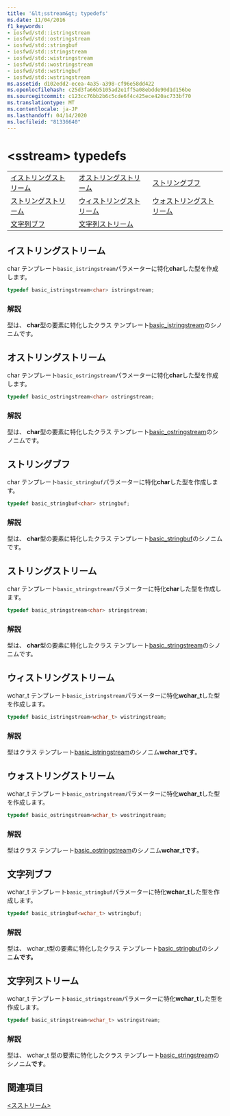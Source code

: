 ```yaml
---
title: '&lt;sstream&gt; typedefs'
ms.date: 11/04/2016
f1_keywords:
- iosfwd/std::istringstream
- iosfwd/std::ostringstream
- iosfwd/std::stringbuf
- iosfwd/std::stringstream
- iosfwd/std::wistringstream
- iosfwd/std::wostringstream
- iosfwd/std::wstringbuf
- iosfwd/std::wstringstream
ms.assetid: d102edd2-ecea-4a35-a398-cf96e58dd422
ms.openlocfilehash: c25d3fa66b5105ad2e1ff5a08ebdde90d1d156be
ms.sourcegitcommit: c123cc76bb2b6c5cde6f4c425ece420ac733bf70
ms.translationtype: MT
ms.contentlocale: ja-JP
ms.lasthandoff: 04/14/2020
ms.locfileid: "81336640"
---
```

# <a name="ltsstreamgt-typedefs"></a>&lt;sstream&gt; typedefs

||||
|-|-|-|
|[イストリングストリーム](#istringstream)|[オストリングストリーム](#ostringstream)|[ストリングブフ](#stringbuf)|
|[ストリングストリーム](#stringstream)|[ウィストリングストリーム](#wistringstream)|[ウォストリングストリーム](#wostringstream)|
|[文字列ブフ](#wstringbuf)|[文字列ストリーム](#wstringstream)|

## <a name="istringstream"></a><a name="istringstream"></a>イストリングストリーム

char テンプレート`basic_istringstream`パラメーターに特化**char**した型を作成します。

```cpp
typedef basic_istringstream<char> istringstream;
```

### <a name="remarks"></a>解説

型は、 **char**型の要素に特化したクラス テンプレート[basic_istringstream](../standard-library/basic-istringstream-class.md)のシノニムです。

## <a name="ostringstream"></a><a name="ostringstream"></a>オストリングストリーム

char テンプレート`basic_ostringstream`パラメーターに特化**char**した型を作成します。

```cpp
typedef basic_ostringstream<char> ostringstream;
```

### <a name="remarks"></a>解説

型は、 **char**型の要素に特化したクラス テンプレート[basic_ostringstream](../standard-library/basic-ostringstream-class.md)のシノニムです。

## <a name="stringbuf"></a><a name="stringbuf"></a>ストリングブフ

char テンプレート`basic_stringbuf`パラメーターに特化**char**した型を作成します。

```cpp
typedef basic_stringbuf<char> stringbuf;
```

### <a name="remarks"></a>解説

型は、 **char**型の要素に特化したクラス テンプレート[basic_stringbuf](../standard-library/basic-stringbuf-class.md)のシノニムです。

## <a name="stringstream"></a><a name="stringstream"></a>ストリングストリーム

char テンプレート`basic_stringstream`パラメーターに特化**char**した型を作成します。

```cpp
typedef basic_stringstream<char> stringstream;
```

### <a name="remarks"></a>解説

型は、 **char**型の要素に特化したクラス テンプレート[basic_stringstream](../standard-library/basic-stringstream-class.md)のシノニムです。

## <a name="wistringstream"></a><a name="wistringstream"></a>ウィストリングストリーム

wchar_t テンプレート`basic_istringstream`パラメーターに特化**wchar_t**した型を作成します。

```cpp
typedef basic_istringstream<wchar_t> wistringstream;
```

### <a name="remarks"></a>解説

型はクラス テンプレート[basic_istringstream](../standard-library/basic-istringstream-class.md)のシノニム**wchar_tです**。

## <a name="wostringstream"></a><a name="wostringstream"></a>ウォストリングストリーム

wchar_t テンプレート`basic_ostringstream`パラメーターに特化**wchar_t**した型を作成します。

```cpp
typedef basic_ostringstream<wchar_t> wostringstream;
```

### <a name="remarks"></a>解説

型はクラス テンプレート[basic_ostringstream](../standard-library/basic-ostringstream-class.md)のシノニム**wchar_tです**。

## <a name="wstringbuf"></a><a name="wstringbuf"></a>文字列ブフ

wchar_t テンプレート`basic_stringbuf`パラメーターに特化**wchar_t**した型を作成します。

```cpp
typedef basic_stringbuf<wchar_t> wstringbuf;
```

### <a name="remarks"></a>解説

型は、 wchar_t型の要素に特化したクラス テンプレート[basic_stringbuf](../standard-library/basic-stringbuf-class.md)のシノニ**ムです。**

## <a name="wstringstream"></a><a name="wstringstream"></a>文字列ストリーム

wchar_t テンプレート`basic_stringstream`パラメーターに特化**wchar_t**した型を作成します。

```cpp
typedef basic_stringstream<wchar_t> wstringstream;
```

### <a name="remarks"></a>解説

型は、 wchar_t 型の要素に特化したクラス テンプレート[basic_stringstream](../standard-library/basic-stringstream-class.md)のシノニム**です**。

## <a name="see-also"></a>関連項目

[\<スストリーム>](../standard-library/sstream.md)
